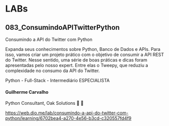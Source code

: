 # LABs

## 083_ConsumindoAPITwitterPython

Consumindo a API do Twitter com Python

Expanda seus conhecimentos sobre Python, Banco de Dados e APIs. Para isso, vamos criar um projeto prático com o objetivo de consumir a API REST do Twitter. Nesse sentido, uma série de boas práticas e dicas foram apresentadas pelo nosso expert. Entre elas o Tweepy, que reduziu a complexidade no consumo da API do Twitter.

Python - Full-Stack - Intermediário
ESPECIALISTA
#### Guilherme Carvalho
Python Consultant, Oak Solutions
 

https://web.dio.me/lab/consumindo-a-api-do-twitter-com-python/learning/6702bea4-a270-4e56-b3cd-c320557fd4f9
